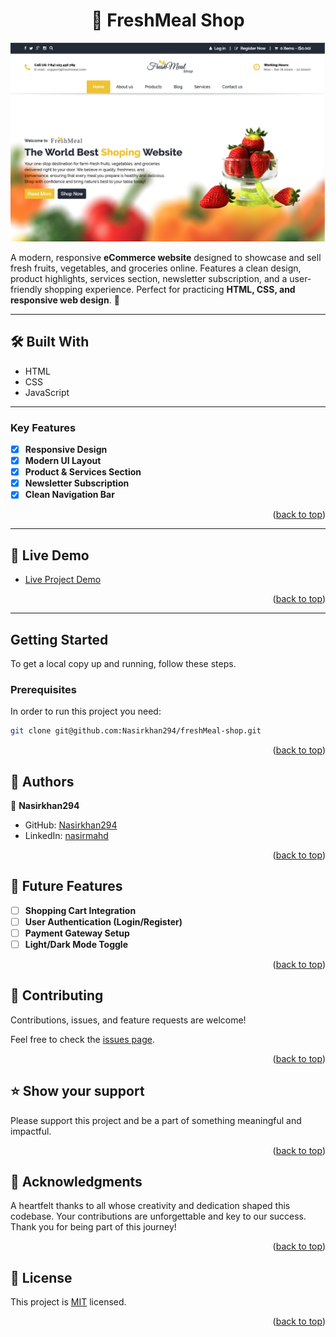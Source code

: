 <a name="readme-top"></a>

<div align="center">
  <h1>🥗 FreshMeal Shop</h1>
</div>

![FreshMead Shop](./images/preview.png)

A modern, responsive **eCommerce website** designed to showcase and sell fresh fruits, vegetables, and groceries online. Features a clean design, product highlights, services section, newsletter subscription, and a user-friendly shopping experience. Perfect for practicing **HTML, CSS, and responsive web design**. 🍓

---

## 🛠 Built With <a name="built-with"></a>

<ul>
  <li>HTML</li>
  <li>CSS</li>
  <li>JavaScript</li>
</ul>

---

### Key Features <a name="key-features"></a>

- [x] **Responsive Design**
- [x] **Modern UI Layout**
- [x] **Product & Services Section**
- [x] **Newsletter Subscription**
- [x] **Clean Navigation Bar**

<p align="right">(<a href="#readme-top">back to top</a>)</p>

---

## 🚀 Live Demo <a name="live-demo"></a>

- [Live Project Demo](https://nasirkhan294.github.io/freshmeal-shop/)

<p align="right">(<a href="#readme-top">back to top</a>)</p>

---

## Getting Started

To get a local copy up and running, follow these steps.

### Prerequisites
In order to run this project you need:

```bash
git clone git@github.com:Nasirkhan294/freshMeal-shop.git

```

<p align="right">(<a href="#readme-top">back to top</a>)</p>

<!-- AUTHORS -->

## 👥 Authors <a name="authors"></a>

👤 **Nasirkhan294**

- GitHub: [Nasirkhan294](https://github.com/Nasirkhan294)
- LinkedIn: [nasirmahd](https://www.linkedin.com/in/nasirmahdkhan/)

<p align="right">(<a href="#readme-top">back to top</a>)</p>

<!-- FUTURE FEATURES -->

## 🔭 Future Features <a name="future-features"></a>

- [ ] **Shopping Cart Integration**
- [ ] **User Authentication (Login/Register)**
- [ ] **Payment Gateway Setup**
- [ ] **Light/Dark Mode Toggle**

<p align="right">(<a href="#readme-top">back to top</a>)</p>

<!-- CONTRIBUTING -->

## 🤝 Contributing <a name="contributing"></a>

Contributions, issues, and feature requests are welcome!

Feel free to check the [issues page](../../issues/).

<p align="right">(<a href="#readme-top">back to top</a>)</p>

<!-- SUPPORT -->

## ⭐️ Show your support <a name="support"></a>

Please support this project and be a part of something meaningful and impactful.

<p align="right">(<a href="#readme-top">back to top</a>)</p>

<!-- ACKNOWLEDGEMENTS -->

## 🙏 Acknowledgments <a name="acknowledgements"></a>

A heartfelt thanks to all whose creativity and dedication shaped this codebase. Your contributions are unforgettable and key to our success. Thank you for being part of this journey!

<p align="right">(<a href="#readme-top">back to top</a>)</p>

<!-- LICENSE -->

## 📝 License <a name="license"></a>

This project is [MIT](./LICENSE) licensed.

<p align="right">(<a href="#readme-top">back to top</a>)</p>

